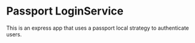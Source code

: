 # Passport LoginService

This is an express app that uses a passport local strategy to authenticate users.
